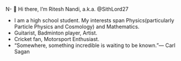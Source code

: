 N- 👋 Hi there, I’m Ritesh Nandi, a.k.a. @SithLord27
- I am a high school student. My interests span Physics(particularly Particle Physics and Cosmology) and Mathematics.
- Guitarist, Badminton player, Artist.
- Cricket fan, Motorsport Enthusiast.
- “Somewhere, something incredible is waiting to be known.”― Carl Sagan
<!---
SithLord27/SithLord27 is a ✨ special ✨ repository because its `README.md` (this file) appears on your GitHub profile.
You can click the Preview link to take a look at your changes.
--->
